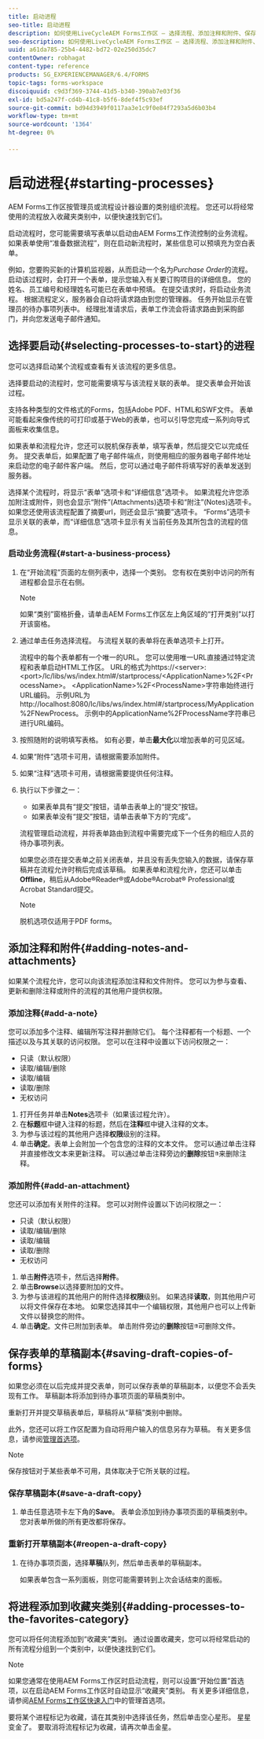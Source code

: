 ```yaml
---
title: 启动进程
seo-title: 启动进程
description: 如何使用LiveCycleAEM Forms工作区 — 选择流程、添加注释和附件、保存草稿副本，以及添加到收藏夹。
seo-description: 如何使用LiveCycleAEM Forms工作区 — 选择流程、添加注释和附件、保存草稿副本，以及添加到收藏夹。
uuid: a61da785-25b4-4482-bd72-02e250d35dc7
contentOwner: robhagat
content-type: reference
products: SG_EXPERIENCEMANAGER/6.4/FORMS
topic-tags: forms-workspace
discoiquuid: c9d3f369-3744-41d5-b340-390ab7e03f36
exl-id: bd5a247f-cd4b-41c8-b5f6-8def4f5c93ef
source-git-commit: bd94d3949f0117aa3e1c9f0e84f7293a5d6b03b4
workflow-type: tm+mt
source-wordcount: '1364'
ht-degree: 0%

---
```


# 启动进程{#starting-processes}

AEM Forms工作区按管理员或流程设计器设置的类别组织流程。 您还可以将经常使用的流程放入收藏夹类别中，以便快速找到它们。

启动流程时，您可能需要填写表单以启动由AEM Forms工作流控制的业务流程。 如果表单使用“准备数据流程”，则在启动新流程时，某些信息可以预填充为空白表单。

例如，您要购买新的计算机监视器，从而启动一个名为&#x200B;*Purchase Order*&#x200B;的流程。 启动该过程时，会打开一个表单，提示您输入有关要订购项目的详细信息。 您的姓名、员工编号和经理姓名可能已在表单中预填。 在提交请求时，将启动业务流程。 根据流程定义，服务器会自动将请求路由到您的管理器。 任务开始显示在管理员的待办事项列表中。 经理批准请求后，表单工作流会将请求路由到采购部门，并向您发送电子邮件通知。

## 选择要启动{#selecting-processes-to-start}的进程

您可以选择启动某个流程或查看有关该流程的更多信息。

选择要启动的流程时，您可能需要填写与该流程关联的表单。 提交表单会开始该过程。

支持各种类型的文件格式的Forms，包括Adobe PDF、HTML和SWF文件。 表单可能看起来像传统的可打印或基于Web的表单，也可以引导您完成一系列向导式面板来收集信息。

如果表单和流程允许，您还可以脱机保存表单，填写表单，然后提交它以完成任务。 提交表单后，如果配置了电子邮件端点，则使用相应的服务器电子邮件地址来启动您的电子邮件客户端。 然后，您可以通过电子邮件将填写好的表单发送到服务器。

选择某个流程时，将显示“表单”选项卡和“详细信息”选项卡。 如果流程允许您添加附注或附件，则也会显示“附件”(Attachments)选项卡和“附注”(Notes)选项卡。 如果您还使用该流程配置了摘要url，则还会显示“摘要”选项卡。 “Forms”选项卡显示关联的表单，而“详细信息”选项卡显示有关当前任务及其所包含的流程的信息。

### 启动业务流程{#start-a-business-process}

1. 在“开始流程”页面的左侧列表中，选择一个类别。 您有权在类别中访问的所有进程都会显示在右侧。

   >[!NOTE]
   >
   >如果“类别”窗格折叠，请单击AEM Forms工作区左上角区域的“打开类别”以打开该窗格。

1. 通过单击任务选择流程。 与流程关联的表单将在表单选项卡上打开。

   流程中的每个表单都有一个唯一的URL。 您可以使用唯一URL直接通过特定流程和表单启动HTML工作区。 URL的格式为https://&lt;server>:&lt;port>/lc/libs/ws/index.html#/startprocess/&lt;ApplicationName>%2F&lt;ProcessName>。 &lt;ApplicationName>%2F&lt;ProcessName>字符串始终进行URL编码。 示例URL为http://localhost:8080/lc/libs/ws/index.html#/startprocess/MyApplication%2FNewProcess。 示例中的ApplicationName%2FProcessName字符串已进行URL编码。

1. 按照随附的说明填写表格。 如有必要，单击&#x200B;**最大化**&#x200B;以增加表单的可见区域。
1. 如果“附件”选项卡可用，请根据需要添加附件。
1. 如果“注释”选项卡可用，请根据需要提供任何注释。
1. 执行以下步骤之一：

   * 如果表单具有“提交”按钮，请单击表单上的“提交”按钮。
   * 如果表单没有“提交”按钮，请单击表单下方的“完成”。

   流程管理启动流程，并将表单路由到流程中需要完成下一个任务的相应人员的待办事项列表。

   如果您必须在提交表单之前关闭表单，并且没有丢失您输入的数据，请保存草稿并在流程允许时稍后完成该草稿。 如果表单和流程允许，您还可以单击&#x200B;**Offline**，稍后从Adobe®Reader®或Adobe®Acrobat® Professional或Acrobat Standard提交。

   >[!NOTE]
   >
   >脱机选项仅适用于PDF forms。

## 添加注释和附件{#adding-notes-and-attachments}

如果某个流程允许，您可以向该流程添加注释和文件附件。 您可以为参与查看、更新和删除注释或附件的流程的其他用户提供权限。

### 添加注释{#add-a-note}

您可以添加多个注释、编辑所写注释并删除它们。 每个注释都有一个标题、一个描述以及与其关联的访问权限。 您可以在注释中设置以下访问权限之一：

* 只读（默认权限）
* 读取/编辑/删除
* 读取/编辑
* 读取/删除
* 无权访问

1. 打开任务并单击&#x200B;**Notes**&#x200B;选项卡（如果该过程允许）。
1. 在&#x200B;**标题**&#x200B;框中键入注释的标题，然后在&#x200B;**注释**&#x200B;框中键入注释的文本。
1. 为参与该过程的其他用户选择&#x200B;**权限**&#x200B;级别的注释。
1. 单击&#x200B;**确定**。表单上会附加一个包含您的注释的文本文件。 您可以通过单击注释并直接修改文本来更新注释。 可以通过单击注释旁边的&#x200B;**删除**&#x200B;按钮![垃圾桶图像](assets/icondelete.png)来删除注释。

### 添加附件{#add-an-attachment}

您还可以添加有关附件的注释。 您可以对附件设置以下访问权限之一：

* 只读（默认权限）
* 读取/编辑/删除
* 读取/编辑
* 读取/删除
* 无权访问

1. 单击&#x200B;**附件**&#x200B;选项卡，然后选择&#x200B;**附件**。
1. 单击&#x200B;**Browse**&#x200B;以选择要附加的文件。
1. 为参与该进程的其他用户的附件选择&#x200B;**权限**&#x200B;级别。 如果选择&#x200B;**读取**，则其他用户可以将文件保存在本地。 如果您选择其中一个编辑权限，其他用户也可以上传新文件以替换您的附件。
1. 单击&#x200B;**确定**。文件已附加到表单。 单击附件旁边的&#x200B;**删除**&#x200B;按钮![垃圾桶图像](assets/icondelete.png)可删除文件。

## 保存表单的草稿副本{#saving-draft-copies-of-forms}

如果您必须在以后完成并提交表单，则可以保存表单的草稿副本，以便您不会丢失现有工作。 草稿副本将添加到待办事项页面的草稿类别中。

重新打开并提交草稿表单后，草稿将从“草稿”类别中删除。

此外，您还可以将工作区配置为自动将用户输入的信息另存为草稿。 有关更多信息，请参阅[管理首选项](/help/forms/using/getting-started-livecycle-html-workspace.md)。

>[!NOTE]
>
>保存按钮对于某些表单不可用，具体取决于它所关联的过程。

### 保存草稿副本{#save-a-draft-copy}

1. 单击任意选项卡左下角的&#x200B;**Save**。 表单会添加到待办事项页面的草稿类别中。 您对表单所做的所有更改都将保存。

### 重新打开草稿副本{#reopen-a-draft-copy}

1. 在待办事项页面，选择&#x200B;**草稿**&#x200B;队列，然后单击表单的草稿副本。

   如果表单包含一系列面板，则您可能需要转到上次会话结束的面板。

## 将进程添加到收藏夹类别{#adding-processes-to-the-favorites-category}

您可以将任何流程添加到“收藏夹”类别。 通过设置收藏夹，您可以将经常启动的所有流程分组到一个类别中，以便快速找到它们。

>[!NOTE]
>
>如果您通常在使用AEM Forms工作区时启动流程，则可以设置“开始位置”首选项，以在启动AEM Forms工作区时自动显示“收藏夹”类别。 有关更多详细信息，请参阅[AEM Forms工作区快速入门](/help/forms/using/getting-started-livecycle-html-workspace.md)中的管理首选项。

要将某个进程标记为收藏，请在其类别中选择该任务，然后单击空心星形。 星星变金了。 要取消将流程标记为收藏，请再次单击金星。
